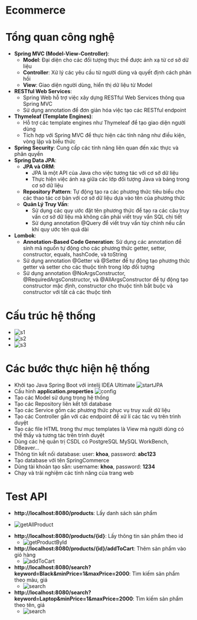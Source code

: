 # Ecommerce
# Tổng quan công nghệ
- **Spring MVC (Model-View-Controller)**:
    - **Model**: Đại diện cho các đối tượng thực thể được ánh xạ từ cơ sở dữ liệu
    - **Controller**: Xử lý các yêu cầu từ người dùng và quyết định cách phản hồi
    - **View**: Giao diện người dùng, hiển thị dữ liệu từ Model
- **RESTful Web Services**:
    - Spring Web hỗ trợ việc xây dựng RESTful Web Services thông qua Spring MVC
    - Sử dụng annotation để đơn giản hóa việc tạo các RESTful endpoint
- **Thymeleaf (Template Engines)**:
    - Hỗ trợ các template engines như Thymeleaf để tạo giao diện người dùng
    - Tích hợp với Spring MVC để thực hiện các tính năng như điều kiện, vòng lặp và biểu thức
- **Spring Security**: Cung cấp các tính năng liên quan đến xác thực và phân quyền
- **Spring Data JPA**:
    - **JPA và ORM**:
        - JPA là một API của Java cho việc tương tác với cơ sở dữ liệu
        - Thực hiện việc ánh xạ giữa các lớp đối tượng Java và bảng trong cơ sở dữ liệu
    - **Repository Pattern**: Tự động tạo ra các phương thức tiêu biểu cho các thao tác cơ bản với cơ sở dữ liệu dựa vào tên của phương thức
    - **Quản Lý Truy Vấn**:
        - Sử dụng các quy ước đặt tên phương thức để tạo ra các câu truy vấn cơ sở dữ liệu mà không cần phải viết truy vấn SQL chi tiết
        - Sử dụng annotation @Query để viết truy vấn tùy chỉnh nếu cần khi quy ước tên quá dài
- **Lombok**:
    - **Annotation-Based Code Generation**: Sử dụng các annotation để sinh mã nguồn tự động cho các phương thức getter, setter, constructor, equals, hashCode, và toString
    - Sử dụng annotation @Getter và @Setter để tự động tạo phương thức getter và setter cho các thuộc tính trong lớp đối tượng
    - Sử dụng annotation @NoArgsConstructor, @RequiredArgsConstructor, và @AllArgsConstructor để tự động tạo constructor mặc định, constructor cho thuộc tính bắt buộc và constructor với tất cả các thuộc tính

# Cấu trúc hệ thống

- ![s1](src/main/resources/static/img/2024-05-05185429.png)
- ![s2](src/main/resources/static/img/2024-05-05185913.png)
- ![s3](src/main/resources/static/img/2024-05-05185941.png)

# Các bước thực hiện hệ thống
- Khởi tạo Java Spring Boot với intelij IDEA Ultimate
  ![startJPA](src/main/resources/static/img/2024-05-05191002.png)
- Cấu hình **application.properties**
  ![config](src/main/resources/static/img/2024-05-05191155.png)
- Tạo các Model sử dụng trong hệ thống
- Tạo các Repository liên kết tới database
- Tạo các Service gồm các phương thức phục vụ truy xuất dữ liệu
- Tạo các Controller gắn với các endpoint để xử lí các tác vụ trên trình duyệt
- Tạo các file HTML trong thư mục templates là View mà người dùng có thể thấy và tương tác trên trình duyệt
- Dùng các hệ quản trị CSDL có PostgreSQL MySQL WorkBench, DBeaver...
- Thông tin kết nối database: user: **khoa**, password: **abc123**
- Tạo database với tên SpringCommerce
- Dùng tài khoản tạo sẵn: username: **khoa**, password: **1234**
- Chạy và trải nghiệm các tính năng của trang web

# Test API
- **http://localhost:8080/products**: Lấy danh sách sản phẩm
 + ![getAllProduct](src/main/resources/static/apiScreenshot/img.png)
- **http://localhost:8080/products/{id}**: Lấy thông tin sản phẩm theo id
    + ![getProductById](src/main/resources/static/apiScreenshot/img_1.png)
- **http://localhost:8080/products/{id}/addToCart**: Thêm sản phẩm vào giỏ hàng
    + ![addToCart](src/main/resources/static/apiScreenshot/img_2.png)
- **http://localhost:8080/search?keyword=Black&minPrice=1&maxPrice=2000**: Tìm kiếm sản phẩm theo màu, giá
    + ![search](src/main/resources/static/apiScreenshot/img_3.png)
- **http://localhost:8080/search?keyword=Laptop&minPrice=1&maxPrice=2000**: Tìm kiếm sản phẩm theo tên, giá
    + ![search](src/main/resources/static/apiScreenshot/img_4.png)
